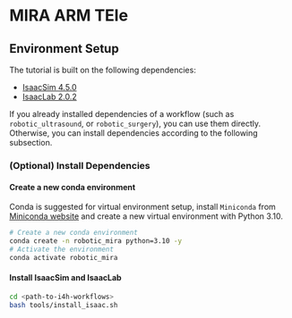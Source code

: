 # MIRA ARM TEle

## Environment Setup

The tutorial is built on the following dependencies:
- [IsaacSim 4.5.0](https://docs.isaacsim.omniverse.nvidia.com/4.5.0/index.html)
- [IsaacLab 2.0.2](https://isaac-sim.github.io/IsaacLab/v2.0.2/index.html)

If you already installed dependencies of a workflow (such as `robotic_ultrasound`, or `robotic_surgery`), you can use them directly. Otherwise, you can install dependencies according to the following subsection.

### (Optional) Install Dependencies

#### Create a new conda environment

Conda is suggested for virtual environment setup, install `Miniconda` from [Miniconda website](https://docs.anaconda.com/miniconda/install/#quick-command-line-install) and create a new virtual environment with Python 3.10.

```sh
# Create a new conda environment
conda create -n robotic_mira python=3.10 -y
# Activate the environment
conda activate robotic_mira
```

#### Install IsaacSim and IsaacLab

```sh
cd <path-to-i4h-workflows>
bash tools/install_isaac.sh
```